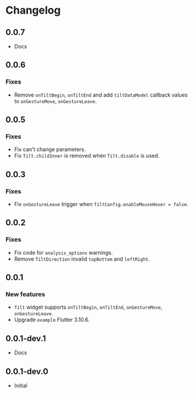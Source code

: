 # Changelog

## 0.0.7
- Docs

## 0.0.6
### Fixes
- Remove `onTiltBegin`, `onTiltEnd` and add `tiltDataModel` callback values to `onGestureMove`, `onGestureLeave`.

## 0.0.5
### Fixes
- Fix can't change parameters.
- Fix `Tilt.childInner` is removed when `Tilt.disable` is used.

## 0.0.3
### Fixes
- Fix `onGestureLeave` trigger when `TiltConfig.enableMouseHover = false`.

## 0.0.2
### Fixes
- Fix code for `analysis_options` warnings.
- Remove `TiltDirection` invalid `topBottom` and `leftRight`.

## 0.0.1
### New features
- `Tilt` widget supports `onTiltBegin`, `onTiltEnd`, `onGestureMove`, `onGestureLeave`.
- Upgrade `example` Flutter 3.10.6.  

## 0.0.1-dev.1
- Docs

## 0.0.1-dev.0
- Initial